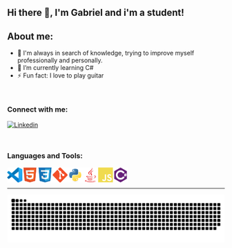 
## Hi there 👋, I'm Gabriel and i'm a student!

## About me:

- 🔭 I'm always in search of knowledge, trying to improve myself professionally and personally.
- 🌱 I’m currently learning C#
- ⚡ Fun fact: I love to play guitar

<br />

### Connect with me:

[![Linkedin](https://img.shields.io/badge/LinkedIn-0077B5?style=for-the-badge&logo=linkedin&logoColor=white)](https://www.linkedin.com/in/gabriel-assis-diniz/)

<br />

### Languages and Tools:

<div>
<img align="left" alt="Visual Studio Code" width="35px" src="https://raw.githubusercontent.com/github/explore/80688e429a7d4ef2fca1e82350fe8e3517d3494d/topics/visual-studio-code/visual-studio-code.png" />
  <img align="left" alt="HTML5" width="35px" src="https://raw.githubusercontent.com/devicons/devicon/master/icons/html5/html5-original.svg" />
  <img align="left" alt="CSS3" width="35px" src="https://raw.githubusercontent.com/devicons/devicon/master/icons/css3/css3-original.svg" />
  <img align="left" alt="Git" width="35px" src="https://raw.githubusercontent.com/devicons/devicon/master/icons/git/git-plain.svg" />
  <img align="left" alt="Python" width="35px" src="https://raw.githubusercontent.com/devicons/devicon/master/icons/python/python-original.svg" />
  <img align="left" alt="Java" width="35px" src="https://raw.githubusercontent.com/devicons/devicon/master/icons/java/java-plain.svg" />
  <img align="left" alt="JavaScript" width="35px" src="https://raw.githubusercontent.com/devicons/devicon/master/icons/javascript/javascript-plain.svg" />
  <img align="left" alt="JavaScript" width="35px" src="https://raw.githubusercontent.com/devicons/devicon/master/icons/csharp/csharp-plain.svg" />
<div>

<br />
<br />

---

![](https://github.com/Platane/snk/raw/output/github-contribution-grid-snake.svg)
